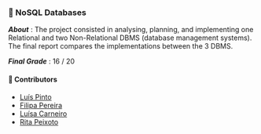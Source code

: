 ### :pushpin: NoSQL Databases

***About*** : The project consisted in analysing, planning, and implementing one Relational and two Non-Relational DBMS (database management systems). The final report compares the implementations between the 3 DBMS.

***Final Grade*** : 16 / 20

#### :handshake: Contributors 
- [Luís Pinto](https://github.com/L-Pinto)
- [Filipa Pereira](https://github.com/FilipaPereira00)
- [Luísa Carneiro](https://github.com/Analucar)
- [Rita Peixoto](https://github.com/rita-peixoto)
